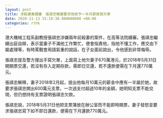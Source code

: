 ```yaml
---
layout: post
title: 涉殺妻案續審　張祺忠稱妻要求他給予一半月薪故寫欠單
date: 2020-11-13 15:19:38.000000000 +08:00
categories: rthk
---
```


港大機械工程系副教授張祺忠涉嫌兩年前殺妻的案件，在高等法院續審。張祺忠繼續出庭自辯，表示當妻子不滿他工作繁忙，便會指責他，指他不懂工作，應交由下屬處理等，有時罵戰會用語氣重的說話，在子女面前說出，令他感到非常侮辱。

張祺忠提及警方搜出手寫欠單，上面寫上他欠妻子670萬港元，於2018年5月31日開期票交還，若沒有存入定期存款，需即日交還，若不還款便需在下月還770萬元。

張祺忠解釋，妻子2018年2月起，提出他每月10萬元的薪金中應有一半屬於她，故要求張祺忠開出600萬元支票，一次過支付超過10年的金額，她明知支票不能兌現，但仍想持有支票證明張祺忠欠款。

張祺忠說，2018年5月31日他把支票簿放在辦公室而不能即時開票，妻子發怒並要求張祺忠寫下如不即日還款，便需在下月還款770萬元。
